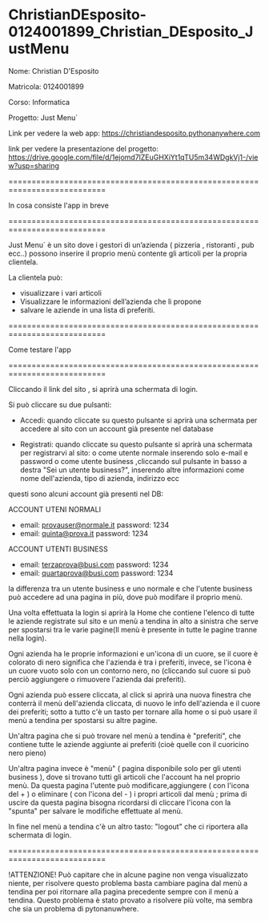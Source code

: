 # ChristianDEsposito-0124001899_Christian_DEsposito_JustMenu
Nome: Christian D'Esposito

Matricola: 0124001899

Corso: Informatica

Progetto: Just Menu`

Link per vedere la web app: https://christiandesposito.pythonanywhere.com

link per vedere la presentazione del progetto: https://drive.google.com/file/d/1ejomd7lZEuGHXiYt1qTU5m34WDgkVj1-/view?usp=sharing

===========================================================================

In cosa consiste l'app in breve

===========================================================================

Just Menu` è un sito dove i gestori di un’azienda ( pizzeria , ristoranti , pub ecc..) possono inserire il proprio menù contente gli articoli per la propria clientela. 

La clientela può: 

- visualizzare i vari articoli 
- Visualizzare le informazioni dell’azienda che li propone 
- salvare le aziende in una lista di preferiti.


===========================================================================

Come testare l'app

===========================================================================

Cliccando il link del sito , si aprirà una schermata di login.

Si può cliccare su due pulsanti:

- Accedi: quando cliccate su questo pulsante si aprirà una schermata per accedere al sito con un account già presente nel database

- Registrati: quando cliccate su questo pulsante si aprirà una schermata per registrarvi al sito: o come utente normale inserendo solo e-mail e password o come utente business ,cliccando sul pulsante in basso a destra "Sei un utente business?", inserendo altre informazioni come nome dell'azienda, tipo di azienda, indirizzo ecc

questi sono alcuni account già presenti nel DB:

ACCOUNT UTENI NORMALI
- email: provauser@normale.it   password: 1234
- email: quinta@prova.it        password: 1234

ACCOUNT UTENTI BUSINESS
- email: terzaprova@busi.com    password: 1234
- email: quartaprova@busi.com   password: 1234

la differenza tra un utente business e uno normale e che l'utente business può accedere ad una pagina in più, dove può modifare il proprio menù.  

Una volta effettuata la login si aprirà la Home che contiene l'elenco di tutte le aziende registrate sul sito e un menù a tendina in alto a sinistra che serve per spostarsi tra le varie pagine(Il menù è presente in tutte le pagine tranne nella login).

Ogni azienda ha le proprie informazioni e un'icona di un cuore, se il cuore è colorato di nero significa che l'azienda è tra i preferiti, invece, se l'icona è un cuore vuoto solo con un contorno nero, no (cliccando sul cuore si può perciò aggiungere o rimuovere l'azienda dai preferiti).

Ogni azienda può essere cliccata, al click si aprirà una nuova finestra che conterrà il menù dell'azienda cliccata, di nuovo le info dell'azienda e il cuore dei preferiti; sotto a tutto c'è un tasto per tornare alla home o si può usare il menù a tendina per spostarsi su altre pagine.

Un'altra pagina che si può trovare nel menù a tendina è "preferiti", che contiene tutte le aziende aggiunte ai preferiti (cioè quelle con il cuoricino nero pieno)

Un'altra pagina invece è "menù" ( pagina disponibile solo per gli utenti business ), dove si trovano tutti gli articoli che l'account ha nel proprio menù. Da questa pagina l'utente può modificare,aggiungere ( con l'icona del + ) o eliminare ( con l'icona del - ) i propri articoli dal menù ; prima di uscire da questa pagina bisogna ricordarsi di cliccare l'icona con la "spunta" per salvare le modifiche effettuate al menù.

In fine nel menù a tendina c'è un altro tasto: "logout" che ci riportera alla schermata di login. 

===========================================================================

!ATTENZIONE! Può capitare che in alcune pagine non venga visualizzato niente, per risolvere questo problema basta cambiare pagina dal menù a tendina per poi ritornare alla pagina precedente sempre con il menù a tendina. Questo problema è stato provato a risolvere più volte, ma sembra che sia un problema di pytonanuwhere.
